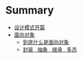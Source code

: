 # Summary

* [设计模式开篇](README.md)
* [面向对象](chapter1.md)
  * [到底什么是面向对象](chapter1/gai-shu.md)
  * [封装 , 抽象 , 继承 , 多态](chapter1/li-lun.md)

